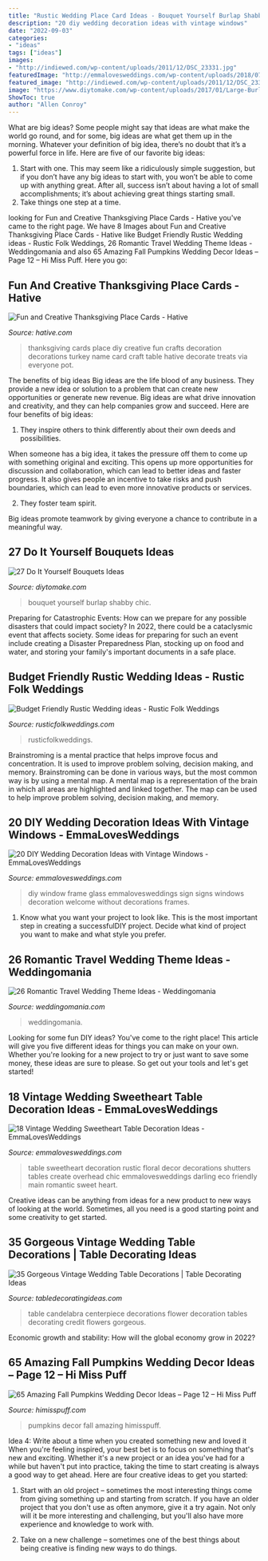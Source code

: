 ```yaml
---
title: "Rustic Wedding Place Card Ideas - Bouquet Yourself Burlap Shabby Chic"
description: "20 diy wedding decoration ideas with vintage windows"
date: "2022-09-03"
categories:
- "ideas"
tags: ["ideas"]
images:
- "http://indiewed.com/wp-content/uploads/2011/12/DSC_23331.jpg"
featuredImage: "http://emmalovesweddings.com/wp-content/uploads/2018/07/vintage-window-frame-wedding-sign-ideas.jpg"
featured_image: "http://indiewed.com/wp-content/uploads/2011/12/DSC_23331.jpg"
image: "https://www.diytomake.com/wp-content/uploads/2017/01/Large-Burlap-Bouquet.jpg"
ShowToc: true
author: "Allen Conroy"
---
```



What are big ideas?
Some people might say that ideas are what make the world go round, and for some, big ideas are what get them up in the morning. Whatever your definition of big idea, there’s no doubt that it’s a powerful force in life. Here are five of our favorite big ideas: 
1. Start with one. This may seem like a ridiculously simple suggestion, but if you don’t have any big ideas to start with, you won’t be able to come up with anything great. After all, success isn’t about having a lot of small accomplishments; it’s about achieving great things starting small. 
2. Take things one step at a time.

	

		
looking for Fun and Creative Thanksgiving Place Cards - Hative you've came to the right page. We have 8 Images about Fun and Creative Thanksgiving Place Cards - Hative like Budget Friendly Rustic Wedding ideas - Rustic Folk Weddings, 26 Romantic Travel Wedding Theme Ideas - Weddingomania and also 65 Amazing Fall Pumpkins Wedding Decor Ideas – Page 12 – Hi Miss Puff. Here you go:
		
    
## Fun And Creative Thanksgiving Place Cards - Hative

<img loading=lazy src="https://hative.com/wp-content/uploads/2014/11/thanksgiving-place-cards/6-fun-and-creative-thanksgiving-place-cards.jpg" onerror="this.onerror=null;this.src='https://tse4.mm.bing.net/th?id=OIP.SXHhX8Mibeu2eaBI_FxWngHaIX&amp;pid=15.1';" alt="Fun and Creative Thanksgiving Place Cards - Hative">

_Source: hative.com_

>thanksgiving cards place diy creative fun crafts decoration decorations turkey name card craft table hative decorate treats via everyone pot. 

	

The benefits of big ideas
Big ideas are the life blood of any business. They provide a new idea or solution to a problem that can create new opportunities or generate new revenue. Big ideas are what drive innovation and creativity, and they can help companies grow and succeed. Here are four benefits of big ideas:
1. They inspire others to think differently about their own deeds and possibilities.

When someone has a big idea, it takes the pressure off them to come up with something original and exciting. This opens up more opportunities for discussion and collaboration, which can lead to better ideas and faster progress. It also gives people an incentive to take risks and push boundaries, which can lead to even more innovative products or services.

2. They foster team spirit.

Big ideas promote teamwork by giving everyone a chance to contribute in a meaningful way.

    
## 27 Do It Yourself Bouquets Ideas

<img loading=lazy src="https://www.diytomake.com/wp-content/uploads/2017/01/Large-Burlap-Bouquet.jpg" onerror="this.onerror=null;this.src='https://tse4.mm.bing.net/th?id=OIP.UTp53G9ujeeuJuec9l8SNQHaJ4&amp;pid=15.1';" alt="27 Do It Yourself Bouquets Ideas">

_Source: diytomake.com_

>bouquet yourself burlap shabby chic. 

	

Preparing for Catastrophic Events: How can we prepare for any possible disasters that could impact society?
In 2022, there could be a cataclysmic event that affects society. Some ideas for preparing for such an event include creating a Disaster Preparedness Plan, stocking up on food and water, and storing your family's important documents in a safe place.

    
## Budget Friendly Rustic Wedding Ideas - Rustic Folk Weddings

<img loading=lazy src="https://www.rusticfolkweddings.com/wp-content/uploads/2014/09/5-budget-friendly-rustic-wedding-ideas.jpg" onerror="this.onerror=null;this.src='https://tse1.mm.bing.net/th?id=OIP.JfByccAPjyKMjgMmpijljgHaLH&amp;pid=15.1';" alt="Budget Friendly Rustic Wedding ideas - Rustic Folk Weddings">

_Source: rusticfolkweddings.com_

>rusticfolkweddings. 

	

Brainstroming is a mental practice that helps improve focus and concentration. It is used to improve problem solving, decision making, and memory. Brainstroming can be done in various ways, but the most common way is by using a mental map. A mental map is a representation of the brain in which all areas are highlighted and linked together. The map can be used to help improve problem solving, decision making, and memory.

    
## 20 DIY Wedding Decoration Ideas With Vintage Windows - EmmaLovesWeddings

<img loading=lazy src="http://emmalovesweddings.com/wp-content/uploads/2018/07/vintage-window-frame-wedding-sign-ideas.jpg" onerror="this.onerror=null;this.src='https://tse2.mm.bing.net/th?id=OIP.4tNtb_OU5vrJraEVsAA5KAHaLH&amp;pid=15.1';" alt="20 DIY Wedding Decoration Ideas with Vintage Windows - EmmaLovesWeddings">

_Source: emmalovesweddings.com_

>diy window frame glass emmalovesweddings sign signs windows decoration welcome without decorations frames. 

	

1. Know what you want your project to look like. This is the most important step in creating a successfulDIY project. Decide what kind of project you want to make and what style you prefer.

    
## 26 Romantic Travel Wedding Theme Ideas - Weddingomania

<img loading=lazy src="https://i.weddingomania.com/2016/03/26-Romantic-Travel-Wedding-Theme-Ideas-18.jpg" onerror="this.onerror=null;this.src='https://tse3.mm.bing.net/th?id=OIP.k4b_uO_JO9Lc_LLNp0_LegAAAA&amp;pid=15.1';" alt="26 Romantic Travel Wedding Theme Ideas - Weddingomania">

_Source: weddingomania.com_

>weddingomania. 

	

Looking for some fun DIY ideas? You've come to the right place! This article will give you five different ideas for things you can make on your own. Whether you're looking for a new project to try or just want to save some money, these ideas are sure to please. So get out your tools and let's get started!

    
## 18 Vintage Wedding Sweetheart Table Decoration Ideas - EmmaLovesWeddings

<img loading=lazy src="http://emmalovesweddings.com/wp-content/uploads/2018/01/chic-vintage-sweetheart-table-set-up-ideas.jpg" onerror="this.onerror=null;this.src='https://tse3.mm.bing.net/th?id=OIP.l7dekGqEuJ0dZq3jKlzZgAHaLH&amp;pid=15.1';" alt="18 Vintage Wedding Sweetheart Table Decoration Ideas - EmmaLovesWeddings">

_Source: emmalovesweddings.com_

>table sweetheart decoration rustic floral decor decorations shutters tables create overhead chic emmalovesweddings darling eco friendly main romantic sweet heart. 

	

Creative ideas can be anything from ideas for a new product to new ways of looking at the world. Sometimes, all you need is a good starting point and some creativity to get started.

    
## 35 Gorgeous Vintage Wedding Table Decorations | Table Decorating Ideas

<img loading=lazy src="http://indiewed.com/wp-content/uploads/2011/12/DSC_23331.jpg" onerror="this.onerror=null;this.src='https://tse3.mm.bing.net/th?id=OIP.twn6oyDl8fqXhwjhvRVl3wHaLE&amp;pid=15.1';" alt="35 Gorgeous Vintage Wedding Table Decorations | Table Decorating Ideas">

_Source: tabledecoratingideas.com_

>table candelabra centerpiece decorations flower decoration tables decorating credit flowers gorgeous. 

	

Economic growth and stability: How will the global economy grow in 2022?
 

    
## 65 Amazing Fall Pumpkins Wedding Decor Ideas – Page 12 – Hi Miss Puff

<img loading=lazy src="https://www.himisspuff.com/wp-content/uploads/2016/08/white-lantern-and-pumpkins-wedding-decor.jpg" onerror="this.onerror=null;this.src='https://tse3.mm.bing.net/th?id=OIP.fXiDFqNgNeTCO14V3uRFoAHaLF&amp;pid=15.1';" alt="65 Amazing Fall Pumpkins Wedding Decor Ideas – Page 12 – Hi Miss Puff">

_Source: himisspuff.com_

>pumpkins decor fall amazing himisspuff. 

	

Idea 4: Write about a time when you created something new and loved it
When you're feeling inspired, your best bet is to focus on something that's new and exciting. Whether it's a new project or an idea you've had for a while but haven't put into practice, taking the time to start creating is always a good way to get ahead. Here are four creative ideas to get you started: 
1. Start with an old project – sometimes the most interesting things come from giving something up and starting from scratch. If you have an older project that you don't use as often anymore, give it a try again. Not only will it be more interesting and challenging, but you'll also have more experience and knowledge to work with.

2. Take on a new challenge – sometimes one of the best things about being creative is finding new ways to do things.

